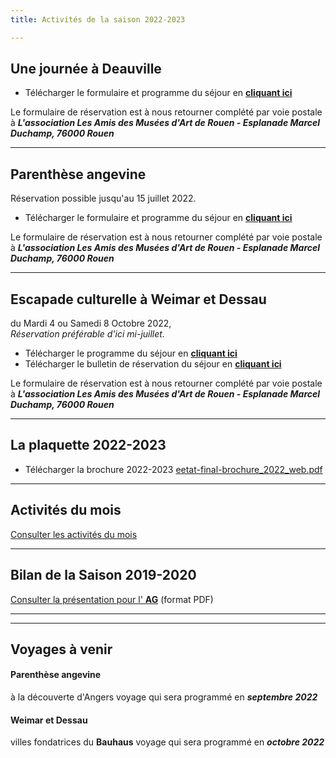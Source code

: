 ```yaml
---
title: Activités de la saison 2022-2023

---
```

## Une journée à Deauville

* Télécharger le formulaire et programme du séjour en [**cliquant ici**](/fichiers/deauville-29-sept-2022.pdf)

Le formulaire de réservation est à nous retourner complété par voie postale à **_L'association Les Amis des Musées d'Art de Rouen - Esplanade Marcel Duchamp, 76000 Rouen_**

***

## Parenthèse angevine

Réservation possible jusqu'au 15 juillet 2022.

* Télécharger le formulaire et programme du séjour en [**cliquant ici**](/fichiers/amar-programme-angevine-angers.pdf)

Le formulaire de réservation est à nous retourner complété par voie postale à **_L'association Les Amis des Musées d'Art de Rouen - Esplanade Marcel Duchamp, 76000 Rouen_**

***

## Escapade culturelle à Weimar et Dessau

du Mardi 4 ou Samedi 8 Octobre 2022,  
_Réservation préférable d'ici mi-juillet._

* Télécharger le programme du séjour en [**cliquant ici**](/fichiers/programme-voyage-bauhaus-2022-4-au-8-oct-2022-1-combine.pdf)
* Télécharger le bulletin de réservation du séjour en [**cliquant ici**](https://app.forestry.io/sites/tdpq6h8ne7p4wq/body-media//fichiers/bulletin-d-inscription-voyage-bahaus4-au-8-oct-2022.pdf)[ ](/fichiers/bulletin-d-inscription-voyage-bahaus4-au-8-oct-2022.pdf)

Le formulaire de réservation est à nous retourner complété par voie postale à **_L'association Les Amis des Musées d'Art de Rouen - Esplanade Marcel Duchamp, 76000 Rouen_**

***

## La plaquette 2022-2023

* Télécharger la brochure 2022-2023                                                                                          [eetat-final-brochure_2022_web.pdf](/fichiers/eetat-final-brochure_2022_web.pdf "eetat-final-brochure_2022_web.pdf")

***

## Activités du mois

[Consulter les activités du mois](/pages/activites-du-mois.html)

***

## Bilan de la Saison 2019-2020

[Consulter la présentation pour l' **AG**](/fichiers/activites-2020-v3-1.pdf) (format PDF)

***

***

## Voyages à venir

#### Parenthèse angevine

à la découverte d'Angers voyage qui sera programmé en **_septembre 2022_**

#### Weimar et Dessau

villes fondatrices du **Bauhaus** voyage qui sera programmé en **_octobre 2022_**